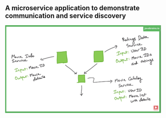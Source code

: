 ## A microservice application to demonstrate communication and service discovery

![Alt text](assests/Layout.png?raw=true "Microservice layout")
